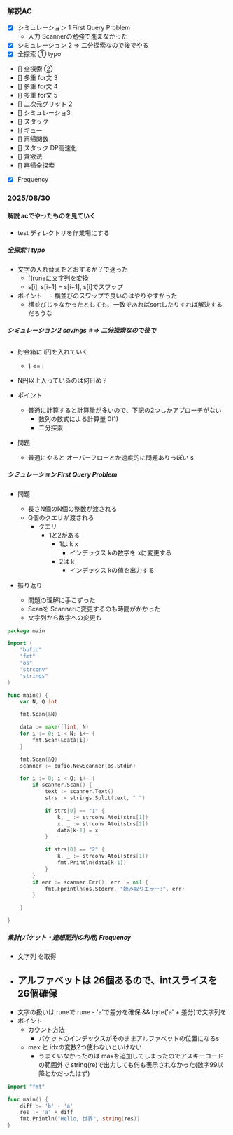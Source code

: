 ### 解説AC

- [x] シミュレーション 1 First Query Problem
  - 入力 Scannerの勉強で進まなかった
- [x] シミュレーション 2 => 二分探索なので後でやる
- [x] 全探索 ① typo
- [] 全探索 ②
- [] 多重 for文 3
- [] 多重 for文 4
- [] 多重 for文 5
- [] 二次元グリット 2
- [] シミュレーショ3
- [] スタック
- [] キュー
- [] 再帰関数
- [] スタック DP高速化
- [] 貪欲法
- [] 再帰全探索
- [x] Frequency

### 2025/08/30

#### 解説 acでやったものを見ていく

- test ディレクトリを作業場にする

##### 全探索 1 typo
- 文字の入れ替えをどおするか？で迷った
  - []runeに文字列を変換
  - s[i], s[i+1] = s[i+1], s[i]でスワップ
- ポイント
　- 横並びのスワップで良いのはやりやすかった
    - 横並びじゃなかったとしても、一致であればsortしたりすれば解決するだろうな


##### シミュレーション 2 savings ⭐️ => 二分探索なので後で

- 貯金箱に i円を入れていく
  - 1 <= i
- N円以上入っているのは何日め？

- ポイント
  - 普通に計算すると計算量が多いので、下記の2つしかアプローチがない
    - 数列の数式による計算量 0(1)
    - 二分探索
- 問題
  - 普通にやると オーバーフローとか速度的に問題ありっぽい
  s

##### シミュレーション First Query Problem

- 問題
  - 長さN個のN個の整数が渡される
  - Q個のクエリが渡される
    - クエリ
      - 1と2がある
        - 1は k x
          - インデックス kの数字を xに変更する
        - 2は k
          - インデックス kの値を出力する

- 振り返り
  - 問題の理解に手こずった
  - Scanを Scannerに変更するのも時間がかかった
  - 文字列から数字への変更も

```go
package main

import (
	"bufio"
	"fmt"
	"os"
	"strconv"
	"strings"
)

func main() {
	var N, Q int

	fmt.Scan(&N)

	data := make([]int, N)
	for i := 0; i < N; i++ {
		fmt.Scan(&data[i])
	}

	fmt.Scan(&Q)
	scanner := bufio.NewScanner(os.Stdin)

	for i := 0; i < Q; i++ {
		if scanner.Scan() {
			text := scanner.Text()
			strs := strings.Split(text, " ")

			if strs[0] == "1" {
				k, _ := strconv.Atoi(strs[1])
				x, _ := strconv.Atoi(strs[2])
				data[k-1] = x
			}

			if strs[0] == "2" {
				k, _ := strconv.Atoi(strs[1])
				fmt.Println(data[k-1])
			}
		}
		if err := scanner.Err(); err != nil {
			fmt.Fprintln(os.Stderr, "読み取りエラー:", err)
		}

	}

}
```

##### 集計(バケット・連想配列の利用) Frequency
  - 文字列 を取得
  - アルファベットは 26個あるので、intスライスを26個確保
    - 
  - 文字の扱いは runeで rune - 'a'で差分を確保 && byte('a' + 差分)で文字列を
  - ポイント
    - カウント方法
      - バケットのインデックスがそのままアルファベットの位置になるs
    - max と idxの変数2つ使わないといけない
      - うまくいなかったのは maxを追加してしまったのでアスキーコードの範囲外で string(re)で出力しても何も表示されなかった(数字99以降とかだったはず)

```go
import "fmt"

func main() {
	diff := 'b' - 'a'
	res := 'a' + diff
	fmt.Println("Hello, 世界", string(res))
}

```

